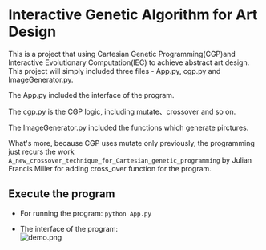 # Interactive Genetic Algorithm for Art Design

This is a project that using Cartesian Genetic Programming(CGP)and Interactive Evolutionary Computation(IEC) to achieve abstract art design. This project will simply included three files - App.py, cgp.py and ImageGenerator.py.

The App.py included the interface of the program.

The cgp.py is the CGP logic, including mutate、crossover and so on.

The ImageGenerator.py included the functions which generate pirctures.

What's more, because CGP uses mutate only previously, the programming just recurs the work  ```A_new_crossover_technique_for_Cartesian_genetic_programming``` by Julian Francis Miller for adding cross_over function for the program.


## Execute the program

- For running the program:
```python App.py```

- The interface of the program:  
![demo.png](https://github.com/Alexia1994/Interactive-Genetic-Algorithm-for-Art-Design/graduation/master/demo.png)
